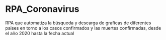# RPA_Coronavirus
RPA que automatiza la búsqueda y descarga de graficas de diferentes paises en torno a los casos confirmados y las muertes confirmadas, desde el año 2020 hasta la fecha actual
